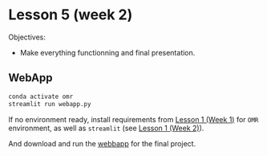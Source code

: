 # Lesson 5 (week 2)

Objectives:

* Make everything functionning and final presentation.

## WebApp

```bash
conda activate omr
streamlit run webapp.py
```

If no environment ready, install requirements from [Lesson 1 (Week 1)](week1_lesson_1.md) for `OMR` environment, as well as `streamlit` (see [Lesson 1 (Week 2)](week2_lesson_1.md)).

And download and run the [webbapp](webapp/) for the final project.